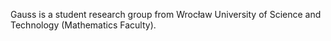 Gauss is a student research group from Wrocław University of Science and Technology (Mathematics Faculty).


